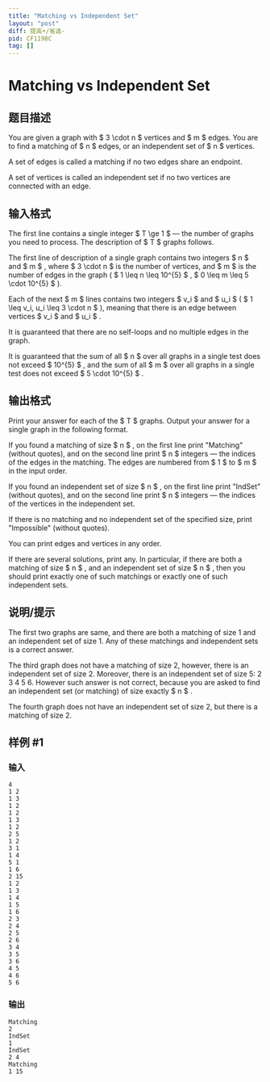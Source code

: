 ```yaml
---
title: "Matching vs Independent Set"
layout: "post"
diff: 提高+/省选-
pid: CF1198C
tag: []
---
```


# Matching vs Independent Set

## 题目描述

You are given a graph with $ 3 \cdot n $ vertices and $ m $ edges. You are to find a matching of $ n $ edges, or an independent set of $ n $ vertices.

A set of edges is called a matching if no two edges share an endpoint.

A set of vertices is called an independent set if no two vertices are connected with an edge.

## 输入格式

The first line contains a single integer $ T \ge 1 $ — the number of graphs you need to process. The description of $ T $ graphs follows.

The first line of description of a single graph contains two integers $ n $ and $ m $ , where $ 3 \cdot n $ is the number of vertices, and $ m $ is the number of edges in the graph ( $ 1 \leq n \leq 10^{5} $ , $ 0 \leq m \leq 5 \cdot 10^{5} $ ).

Each of the next $ m $ lines contains two integers $ v_i $ and $ u_i $ ( $ 1 \leq v_i, u_i \leq 3 \cdot n $ ), meaning that there is an edge between vertices $ v_i $ and $ u_i $ .

It is guaranteed that there are no self-loops and no multiple edges in the graph.

It is guaranteed that the sum of all $ n $ over all graphs in a single test does not exceed $ 10^{5} $ , and the sum of all $ m $ over all graphs in a single test does not exceed $ 5 \cdot 10^{5} $ .

## 输出格式

Print your answer for each of the $ T $ graphs. Output your answer for a single graph in the following format.

If you found a matching of size $ n $ , on the first line print "Matching" (without quotes), and on the second line print $ n $ integers — the indices of the edges in the matching. The edges are numbered from $ 1 $ to $ m $ in the input order.

If you found an independent set of size $ n $ , on the first line print "IndSet" (without quotes), and on the second line print $ n $ integers — the indices of the vertices in the independent set.

If there is no matching and no independent set of the specified size, print "Impossible" (without quotes).

You can print edges and vertices in any order.

If there are several solutions, print any. In particular, if there are both a matching of size $ n $ , and an independent set of size $ n $ , then you should print exactly one of such matchings or exactly one of such independent sets.

## 说明/提示

The first two graphs are same, and there are both a matching of size 1 and an independent set of size 1. Any of these matchings and independent sets is a correct answer.

The third graph does not have a matching of size 2, however, there is an independent set of size 2. Moreover, there is an independent set of size 5: 2 3 4 5 6. However such answer is not correct, because you are asked to find an independent set (or matching) of size exactly $ n $ .

The fourth graph does not have an independent set of size 2, but there is a matching of size 2.

## 样例 #1

### 输入

```
4
1 2
1 3
1 2
1 2
1 3
1 2
2 5
1 2
3 1
1 4
5 1
1 6
2 15
1 2
1 3
1 4
1 5
1 6
2 3
2 4
2 5
2 6
3 4
3 5
3 6
4 5
4 6
5 6

```

### 输出

```
Matching
2
IndSet
1
IndSet
2 4
Matching
1 15

```

